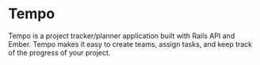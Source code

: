 # Tempo

Tempo is a project tracker/planner application built with Rails API and Ember. Tempo makes it easy to create teams, assign tasks, and keep track of the progress of your project.
